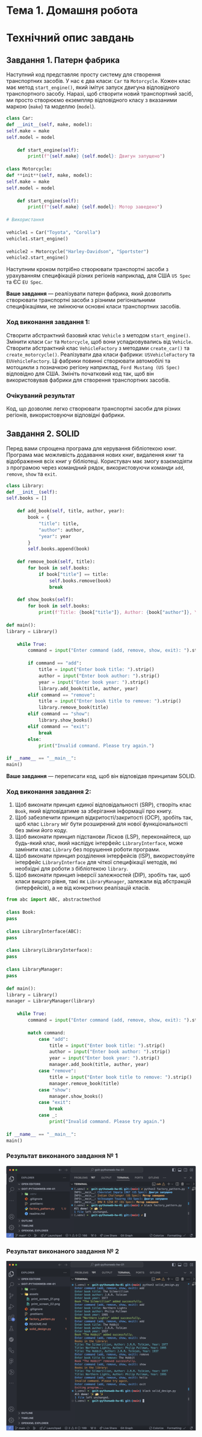 # Тема 1. Домашня робота

# Технічний опис завдань

## Завдання 1. Патерн фабрика

Наступний код представляє просту систему для створення транспортних засобів. У
нас є два класи: `Car` та `Motorcycle`. Кожен клас має метод `start_engine()`,
який імітує запуск двигуна відповідного транспортного засобу. Наразі, щоб
створити новий транспортний засіб, ми просто створюємо екземпляр відповідного
класу з вказаними маркою (`make`) та моделлю (`model`).

```python
class Car:
def __init__(self, make, model):
self.make = make
self.model = model

    def start_engine(self):
        print(f"{self.make} {self.model}: Двигун запущено")

class Motorcycle:
def **init**(self, make, model):
self.make = make
self.model = model

    def start_engine(self):
        print(f"{self.make} {self.model}: Мотор заведено")

# Використання

vehicle1 = Car("Toyota", "Corolla")
vehicle1.start_engine()

vehicle2 = Motorcycle("Harley-Davidson", "Sportster")
vehicle2.start_engine()
```

Наступним кроком потрібно створювати транспортні засоби з урахуванням
специфікацій різних регіонів наприклад, для США `US Spec` та ЄС `EU Spec`.

**Ваше завдання** — реалізувати патерн фабрика, який дозволить створювати
транспортні засоби з різними регіональними специфікаціями, не змінюючи основні
класи транспортних засобів.

### Ход виконання завдання 1:

Створити абстрактний базовий клас `Vehicle` з методом `start_engine()`. Змінити
класи `Car` та `Motorcycle`, щоб вони успадковувались від `Vehicle`. Створити
абстрактний клас `VehicleFactory` з методами `create_car()` та
`create_motorcycle()`. Реалізувати два класи фабрики: `USVehicleFactory` та
`EUVehicleFactory`. Ці фабрики повинні створювати автомобілі та мотоцикли з
позначкою регіону наприклад, `Ford Mustang (US Spec)` відповідно для США.
Змініть початковий код так, щоб він використовував фабрики для створення
транспортних засобів.

### Очікуваний результат

Код, що дозволяє легко створювати транспортні засоби для різних регіонів,
використовуючи відповідні фабрики.

## Завдання 2. SOLID

Перед вами спрощена програма для керування бібліотекою книг. Програма має
можливість додавання нових книг, видалення книг та відображення всіх книг у
бібліотеці. Користувач має змогу взаємодіяти з програмою через командний рядок,
використовуючи команди `add`, `remove`, `show` та `exit`.

```python
class Library:
def __init__(self):
self.books = []

    def add_book(self, title, author, year):
        book = {
            "title": title,
            "author": author,
            "year": year
        }
        self.books.append(book)

    def remove_book(self, title):
        for book in self.books:
            if book["title"] == title:
                self.books.remove(book)
                break

    def show_books(self):
        for book in self.books:
            print(f'Title: {book["title"]}, Author: {book["author"]}, Year: {book["year"]}')

def main():
library = Library()

    while True:
        command = input("Enter command (add, remove, show, exit): ").strip().lower()

        if command == "add":
            title = input("Enter book title: ").strip()
            author = input("Enter book author: ").strip()
            year = input("Enter book year: ").strip()
            library.add_book(title, author, year)
        elif command == "remove":
            title = input("Enter book title to remove: ").strip()
            library.remove_book(title)
        elif command == "show":
            library.show_books()
        elif command == "exit":
            break
        else:
            print("Invalid command. Please try again.")

if __name__ == "__main__":
main()
```

**Ваше завдання** — переписати код, щоб він відповідав принципам SOLID.

### Ход виконання завдання 2:

1. Щоб виконати принцип єдиної відповідальності (SRP), створіть клас `Book`,
   який відповідатиме за зберігання інформації про книгу.
2. Щоб забезпечити принцип відкритості/закритості (OCP), зробіть так, щоб клас
   `Library` міг бути розширений для нової функціональності без зміни його коду.
3. Щоб виконати принцип підстанови Лісков (LSP), переконайтеся, що будь-який
   клас, який наслідує інтерфейс `LibraryInterface`, може замінити клас
   `Library` без порушення роботи програми.
4. Щоб виконати принцип розділення інтерфейсів (ISP), використовуйте інтерфейс
   `LibraryInterface` для чіткої специфікації методів, які необхідні для роботи
   з бібліотекою `library`.
5. Щоб виконати принцип інверсії залежностей (DIP), зробіть так, щоб класи
   вищого рівня, такі як `LibraryManager`, залежали від абстракцій
   (інтерфейсів), а не від конкретних реалізацій класів.

```python
from abc import ABC, abstractmethod

class Book:
pass

class LibraryInterface(ABC):
pass

class Library(LibraryInterface):
pass

class LibraryManager:
pass

def main():
library = Library()
manager = LibraryManager(library)

    while True:
        command = input("Enter command (add, remove, show, exit): ").strip().lower()

        match command:
            case "add":
                title = input("Enter book title: ").strip()
                author = input("Enter book author: ").strip()
                year = input("Enter book year: ").strip()
                manager.add_book(title, author, year)
            case "remove":
                title = input("Enter book title to remove: ").strip()
                manager.remove_book(title)
            case "show":
                manager.show_books()
            case "exit":
                break
            case _:
                print("Invalid command. Please try again.")

if __name__ == "__main__":
main()
```

### Результат виконаного завдання № 1

![Results](./assets/print_screen_01.png)

### Результат виконаного завдання № 2

![Results](./assets/print_screen_02.png)

